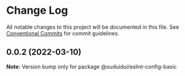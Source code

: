 # Change Log

All notable changes to this project will be documented in this file.
See [Conventional Commits](https://conventionalcommits.org) for commit guidelines.

## 0.0.2 (2022-03-10)

**Note:** Version bump only for package @ouduidui/eslint-config-basic
